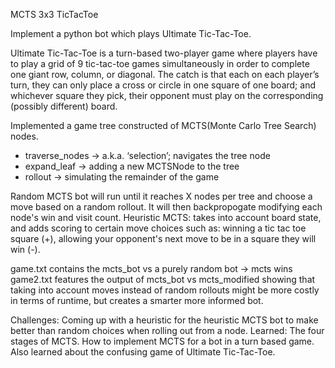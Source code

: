 MCTS 3x3 TicTacToe

Implement a python bot which plays Ultimate Tic-Tac-Toe. 

Ultimate Tic-Tac-Toe is a turn-based two-player game where players have to play a grid of 9 tic-tac-toe games simultaneously in order to complete one giant row, column, or diagonal. The catch is that each on each player’s turn, they can only place a cross or circle in one square of one board; and whichever square they pick, their opponent must play on the corresponding (possibly different) board.

Implemented a game tree constructed of MCTS(Monte Carlo Tree Search) nodes.
-	 traverse_nodes → a.k.a. ‘selection’; navigates the tree node
-	 expand_leaf → adding a new MCTSNode to the tree
-	 rollout → simulating the remainder of the game

Random MCTS bot will run until it reaches X nodes per tree and choose a move based on a random rollout. It will then backpropogate modifying each node's win and visit count.
Heuristic MCTS: takes into account board state, and adds scoring to certain move choices such as: winning a tic tac toe square (+), allowing your opponent's next move to be in a square they will win (-).

game.txt contains the mcts_bot vs a purely random bot -> mcts wins
game2.txt features the output of mcts_bot vs mcts_modified showing that taking into account moves instead of random rollouts might be more costly in terms of runtime, but creates a smarter more informed bot.

Challenges: Coming up with a heuristic for the heuristic MCTS bot to make better than random choices when rolling out from a node.
Learned: The four stages of MCTS. How to implement MCTS for a bot in a turn based game. Also learned about the confusing game of Ultimate Tic-Tac-Toe.
